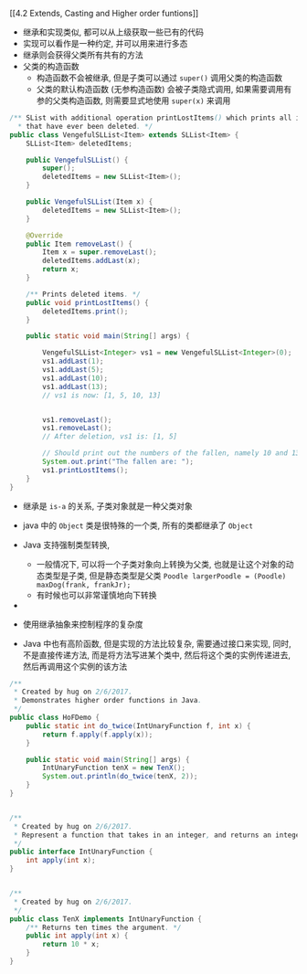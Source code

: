 [[4.2 Extends, Casting and Higher order funtions]]

- 继承和实现类似, 都可以从上级获取一些已有的代码
- 实现可以看作是一种约定, 并可以用来进行多态
- 继承则会获得父类所有共有的方法
- 父类的构造函数
	- 构造函数不会被继承, 但是子类可以通过 `super()` 调用父类的构造函数
	- 父类的默认构造函数 (无参构造函数) 会被子类隐式调用, 如果需要调用有参的父类构造函数, 则需要显式地使用 `super(x)` 来调用

```java
/** SList with additional operation printLostItems() which prints all items
  * that have ever been deleted. */
public class VengefulSLList<Item> extends SLList<Item> {
    SLList<Item> deletedItems;

    public VengefulSLList() {
        super();
        deletedItems = new SLList<Item>();
    }

    public VengefulSLList(Item x) {
        deletedItems = new SLList<Item>();
    }

    @Override
    public Item removeLast() {
        Item x = super.removeLast();
        deletedItems.addLast(x);
        return x;
    }

    /** Prints deleted items. */
    public void printLostItems() {
        deletedItems.print();
    }

    public static void main(String[] args) {

		VengefulSLList<Integer> vs1 = new VengefulSLList<Integer>(0);
		vs1.addLast(1);
		vs1.addLast(5);
		vs1.addLast(10);
		vs1.addLast(13);
		// vs1 is now: [1, 5, 10, 13] 


		vs1.removeLast();
		vs1.removeLast();
		// After deletion, vs1 is: [1, 5]

		// Should print out the numbers of the fallen, namely 10 and 13.
		System.out.print("The fallen are: ");
		vs1.printLostItems();
	}
} 
```

- 继承是 `is-a` 的关系, 子类对象就是一种父类对象
- java 中的 `Object` 类是很特殊的一个类, 所有的类都继承了 `Object`
- Java 支持强制类型转换, 
	- 一般情况下, 可以将一个子类对象向上转换为父类, 也就是让这个对象的动态类型是子类, 但是静态类型是父类 `Poodle largerPoodle = (Poodle) maxDog(frank, frankJr);`
	- 有时候也可以非常谨慎地向下转换
- 
- 使用继承抽象来控制程序的复杂度

- Java 中也有高阶函数, 但是实现的方法比较复杂, 需要通过接口来实现, 同时, 不是直接传递方法, 而是将方法写进某个类中, 然后将这个类的实例传递进去, 然后再调用这个实例的该方法

```java
/**
 * Created by hug on 2/6/2017.
 * Demonstrates higher order functions in Java.
 */
public class HoFDemo {
    public static int do_twice(IntUnaryFunction f, int x) {
        return f.apply(f.apply(x));
    }

    public static void main(String[] args) {
        IntUnaryFunction tenX = new TenX();
        System.out.println(do_twice(tenX, 2));
    }
}


/**
 * Created by hug on 2/6/2017.
 * Represent a function that takes in an integer, and returns an integer.
 */
public interface IntUnaryFunction {
    int apply(int x);
}


/**
 * Created by hug on 2/6/2017.
 */
public class TenX implements IntUnaryFunction {
    /** Returns ten times the argument. */
    public int apply(int x) {
        return 10 * x;
    }
}
```

